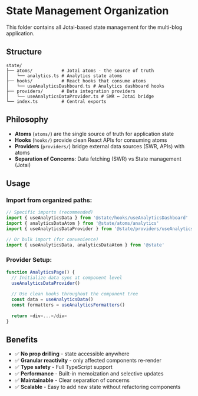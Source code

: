 # State Management Organization

This folder contains all Jotai-based state management for the multi-blog application.

## Structure

```
state/
├── atoms/           # Jotai atoms - the source of truth
│   └── analytics.ts # Analytics state atoms
├── hooks/           # React hooks that consume atoms
│   └── useAnalyticsDashboard.ts # Analytics dashboard hooks
├── providers/       # Data integration providers
│   └── useAnalyticsDataProvider.ts # SWR ↔ Jotai bridge
└── index.ts         # Central exports
```

## Philosophy

- **Atoms** (`atoms/`) are the single source of truth for application state
- **Hooks** (`hooks/`) provide clean React APIs for consuming atoms
- **Providers** (`providers/`) bridge external data sources (SWR, APIs) with atoms
- **Separation of Concerns**: Data fetching (SWR) vs State management (Jotai)

## Usage

### Import from organized paths:
```typescript
// Specific imports (recommended)
import { useAnalyticsData } from '@state/hooks/useAnalyticsDashboard'
import { analyticsDataAtom } from '@state/atoms/analytics'
import { useAnalyticsDataProvider } from '@state/providers/useAnalyticsDataProvider'

// Or bulk import (for convenience)
import { useAnalyticsData, analyticsDataAtom } from '@state'
```

### Provider Setup:
```typescript
function AnalyticsPage() {
  // Initialize data sync at component level
  useAnalyticsDataProvider()
  
  // Use clean hooks throughout the component tree
  const data = useAnalyticsData()
  const formatters = useAnalyticsFormatters()
  
  return <div>...</div>
}
```

## Benefits

- ✅ **No prop drilling** - state accessible anywhere
- ✅ **Granular reactivity** - only affected components re-render  
- ✅ **Type safety** - Full TypeScript support
- ✅ **Performance** - Built-in memoization and selective updates
- ✅ **Maintainable** - Clear separation of concerns
- ✅ **Scalable** - Easy to add new state without refactoring components
